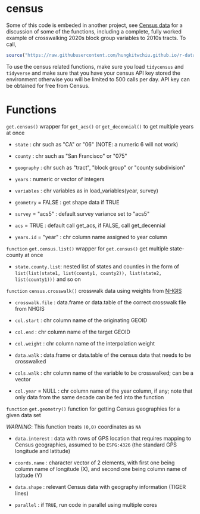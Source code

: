# census

Some of this code is embeded in another project, see [Census data](https://hungkitwchiu.github.io/doc.Census.html) for a discussion of some of the functions, including a complete, fully worked example of crosswalking 2020s block group variables to 2010s tracts. To call, <br />

```r
source("https://raw.githubusercontent.com/hungkitwchiu.github.io/r-data-wrangling/main/functions.R")
```
To use the census related functions, make sure you load `tidycensus` and `tidyverse` and make sure that you have your census API key stored the environment otherwise you will be limited to 500 calls per day. API key can be obtained for free from Census.

# Functions

`get.census()` wrapper for `get_acs()` or `get_decennial()` to get multiple years at once

-   `state` : chr such as "CA" or "06" (NOTE: a numeric 6 will not work)

-   `county` : chr such as "San Francisco" or "075"

-   `geography` : chr such as "tract", "block group" or "county subdivision"

-   `years` : numeric or vector of integers

-   `variables` : chr variables as in load_variables(year, survey)

-   `geometry` = FALSE : get shape data if TRUE

-   `survey` = "acs5" : default survey variance set to "acs5"

-   `acs` = TRUE : default call get_acs, if FALSE, call get_decennial

-   `years.id` = "year" : chr column name assigned to year column

`function` `get.census.list()` wrapper for `get.census()` get multiple state-county at once

-   `state.county.list`: nested list of states and counties in the form of `list(list(state1, list(county1, county2)), list(state2, list(county1)))` and so on

`function` `census.crosswalk()` crosswalk data using weights from [NHGIS](https://www.nhgis.org/geographic-crosswalks)

-   `crosswalk.file` : data.frame or data.table of the correct crosswalk file from NHGIS

-   `col.start` : chr column name of the originating GEOID

-   `col.end` : chr column name of the target GEOID

-   `col.weight` : chr column name of the interpolation weight

-   `data.walk` : data.frame or data.table of the census data that needs to be crosswalked

-   `cols.walk` : chr column name of the variable to be crosswalked; can be a vector

-   `col.year` = NULL : chr column name of the year column, if any; note that only data from the same decade can be fed into the function

`function` `get.geometry()` function for getting Census geographies for a given data set

*WARNING*: This function treats `(0,0)` coordinates as `NA`

-  `data.interest` : data with rows of GPS location that requires mapping to Census geographies, assumed to be `ESPG:4326` (the standard GPS longitude and latitude)

-  `coords.name` : character vector of 2 elements, with first one being column name of longitude (X), and second one being column name of latitude (Y)

-  `data.shape` : relevant Census data with geography information (TIGER lines)

-  `parallel` : if `TRUE`, run code in parallel using multiple cores
